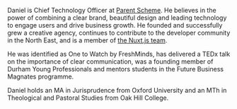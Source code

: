 ---
---

Daniel is Chief Technology Officer at [Parent Scheme](https://parentscheme.com).
He believes in the power of combining a clear brand, beautiful design and leading technology
to engage users and drive business growth. He founded and successfully grew a creative agency,
continues to contribute to the developer community in the North East, and is a member of
[the Nuxt.js team](https://nuxtjs.org/team).

He was identified as One to Watch by FreshMinds, has delivered a TEDx talk on the importance of
clear communication, was a founding member of Durham Young Professionals and mentors students
in the Future Business Magnates programme.

Daniel holds an MA in Jurisprudence from Oxford University and an MTh in Theological and Pastoral
Studies from Oak Hill College.
